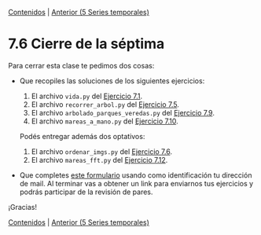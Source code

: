 [Contenidos](../Contenidos.md) \| [Anterior (5 Series temporales)](05_Series_Temporales.md)

# 7.6 Cierre de la séptima

Para cerrar esta clase te pedimos dos cosas:
* Que recopiles las soluciones de los siguientes ejercicios:

  1. El archivo `vida.py` del [Ejercicio 7.1](../07_datetime_SO_Pandas_sns/01_Fechas.md#ejercicio-71-segundos-vividos).
  2. El archivo  `recorrer_arbol.py` del [Ejercicio 7.5](../07_datetime_SO_Pandas_sns/03_Ordenando_archivos.md#ejercicio-75-recorrer-el-arbol-de-archivos).
  3. El archivo  `arbolado_parques_veredas.py` del [Ejercicio 7.9](../07_datetime_SO_Pandas_sns/04_Pandas.md#ejercicio-79-comparando-especies-en-parques-y-en-veredas).
  4. El archivo  `mareas_a_mano.py` del [Ejercicio 7.10](../07_datetime_SO_Pandas_sns/05_Series_Temporales.md#ejercicio-710).

  Podés entregar además dos optativos:
  1. El archivo  `ordenar_imgs.py` del [Ejercicio 7.6](../07_datetime_SO_Pandas_sns/03_Ordenando_archivos.md#ejercicio-76-optativo).
  2. El archivo  `mareas_fft.py` del [Ejercicio 7.12](../07_datetime_SO_Pandas_sns/05_Series_Temporales.md#ejercicio-712-otros-puertos).
 
* Que completes [este formulario](https://docs.google.com/forms/d/1LmeHVZqiEznUUD7FjhTbi6eRQFzvb8Er4dOF3mOy9oo) usando como identificación tu dirección de mail.  Al terminar vas a obtener un link para enviarnos tus ejercicios y podrás participar de la revisión de pares.

¡Gracias! 




[Contenidos](../Contenidos.md) \| [Anterior (5 Series temporales)](05_Series_Temporales.md)

